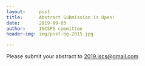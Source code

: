 ```yaml
---
layout:     post                          
title:      Abstract Submission is Open!
date:       2019-09-03
author:     ISCSPS committee                       
header-img: img/post-bg-2015.jpg

---
```


Please submit your abstract to 2019.iscs@gmail.com
